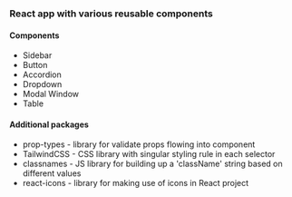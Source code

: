 ### React app with various reusable components

#### Components
- Sidebar
- Button
- Accordion
- Dropdown
- Modal Window
- Table

#### Additional packages
- prop-types - library for validate props flowing into component
- TailwindCSS - CSS library with singular styling rule in each  selector
- classnames - JS library for building up a 'className' string based on different values
- react-icons - library for making use of icons in React project